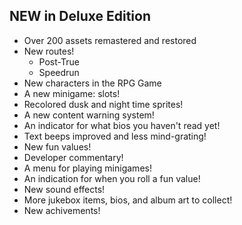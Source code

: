 ## NEW in Deluxe Edition

- Over 200 assets remastered and restored
- New routes!
    - Post-True
    - Speedrun
- New characters in the RPG Game
- A new minigame: slots!
- Recolored dusk and night time sprites!
- A new content warning system!
- An indicator for what bios you haven't read yet!
- Text beeps improved and less mind-grating!
- New fun values!
- Developer commentary!
- A menu for playing minigames!
- An indication for when you roll a fun value!
- New sound effects!
- More jukebox items, bios, and album art to collect!
- New achivements!
